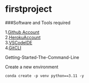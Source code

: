 # firstproject

###Software and Tools required

1.[Github Account](htttp://github.com)  
2.[HerokuAccount](http://heroku.com)  
3.[VSCodeIDE](http://code.visualstdio.com/)  
4.[GitCLI](http://git-scm.com/book/en/v2/) 

Getting-Started-The-Command-Line

Create a new environment

```
conda create -p venv python==3.11 -y
```